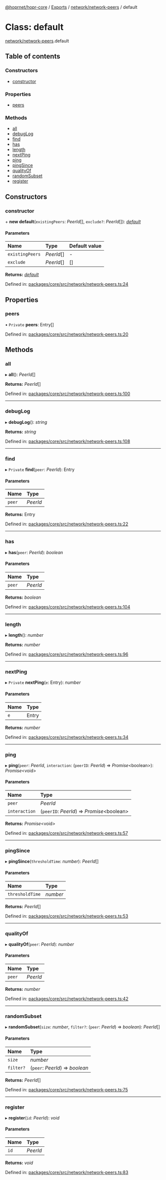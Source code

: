 [@hoprnet/hopr-core](../README.md) / [Exports](../modules.md) / [network/network-peers](../modules/network_network_peers.md) / default

# Class: default

[network/network-peers](../modules/network_network_peers.md).default

## Table of contents

### Constructors

- [constructor](network_network_peers.default.md#constructor)

### Properties

- [peers](network_network_peers.default.md#peers)

### Methods

- [all](network_network_peers.default.md#all)
- [debugLog](network_network_peers.default.md#debuglog)
- [find](network_network_peers.default.md#find)
- [has](network_network_peers.default.md#has)
- [length](network_network_peers.default.md#length)
- [nextPing](network_network_peers.default.md#nextping)
- [ping](network_network_peers.default.md#ping)
- [pingSince](network_network_peers.default.md#pingsince)
- [qualityOf](network_network_peers.default.md#qualityof)
- [randomSubset](network_network_peers.default.md#randomsubset)
- [register](network_network_peers.default.md#register)

## Constructors

### constructor

\+ **new default**(`existingPeers`: _PeerId_[], `exclude?`: _PeerId_[]): [_default_](network_network_peers.default.md)

#### Parameters

| Name            | Type       | Default value |
| :-------------- | :--------- | :------------ |
| `existingPeers` | _PeerId_[] | -             |
| `exclude`       | _PeerId_[] | []            |

**Returns:** [_default_](network_network_peers.default.md)

Defined in: [packages/core/src/network/network-peers.ts:24](https://github.com/hoprnet/hoprnet/blob/448a47a/packages/core/src/network/network-peers.ts#L24)

## Properties

### peers

• `Private` **peers**: Entry[]

Defined in: [packages/core/src/network/network-peers.ts:20](https://github.com/hoprnet/hoprnet/blob/448a47a/packages/core/src/network/network-peers.ts#L20)

## Methods

### all

▸ **all**(): _PeerId_[]

**Returns:** _PeerId_[]

Defined in: [packages/core/src/network/network-peers.ts:100](https://github.com/hoprnet/hoprnet/blob/448a47a/packages/core/src/network/network-peers.ts#L100)

---

### debugLog

▸ **debugLog**(): _string_

**Returns:** _string_

Defined in: [packages/core/src/network/network-peers.ts:108](https://github.com/hoprnet/hoprnet/blob/448a47a/packages/core/src/network/network-peers.ts#L108)

---

### find

▸ `Private` **find**(`peer`: _PeerId_): Entry

#### Parameters

| Name   | Type     |
| :----- | :------- |
| `peer` | _PeerId_ |

**Returns:** Entry

Defined in: [packages/core/src/network/network-peers.ts:22](https://github.com/hoprnet/hoprnet/blob/448a47a/packages/core/src/network/network-peers.ts#L22)

---

### has

▸ **has**(`peer`: _PeerId_): _boolean_

#### Parameters

| Name   | Type     |
| :----- | :------- |
| `peer` | _PeerId_ |

**Returns:** _boolean_

Defined in: [packages/core/src/network/network-peers.ts:104](https://github.com/hoprnet/hoprnet/blob/448a47a/packages/core/src/network/network-peers.ts#L104)

---

### length

▸ **length**(): _number_

**Returns:** _number_

Defined in: [packages/core/src/network/network-peers.ts:96](https://github.com/hoprnet/hoprnet/blob/448a47a/packages/core/src/network/network-peers.ts#L96)

---

### nextPing

▸ `Private` **nextPing**(`e`: Entry): _number_

#### Parameters

| Name | Type  |
| :--- | :---- |
| `e`  | Entry |

**Returns:** _number_

Defined in: [packages/core/src/network/network-peers.ts:34](https://github.com/hoprnet/hoprnet/blob/448a47a/packages/core/src/network/network-peers.ts#L34)

---

### ping

▸ **ping**(`peer`: _PeerId_, `interaction`: (`peerID`: _PeerId_) => _Promise_<boolean\>): _Promise_<void\>

#### Parameters

| Name          | Type                                        |
| :------------ | :------------------------------------------ |
| `peer`        | _PeerId_                                    |
| `interaction` | (`peerID`: _PeerId_) => _Promise_<boolean\> |

**Returns:** _Promise_<void\>

Defined in: [packages/core/src/network/network-peers.ts:57](https://github.com/hoprnet/hoprnet/blob/448a47a/packages/core/src/network/network-peers.ts#L57)

---

### pingSince

▸ **pingSince**(`thresholdTime`: _number_): _PeerId_[]

#### Parameters

| Name            | Type     |
| :-------------- | :------- |
| `thresholdTime` | _number_ |

**Returns:** _PeerId_[]

Defined in: [packages/core/src/network/network-peers.ts:53](https://github.com/hoprnet/hoprnet/blob/448a47a/packages/core/src/network/network-peers.ts#L53)

---

### qualityOf

▸ **qualityOf**(`peer`: _PeerId_): _number_

#### Parameters

| Name   | Type     |
| :----- | :------- |
| `peer` | _PeerId_ |

**Returns:** _number_

Defined in: [packages/core/src/network/network-peers.ts:42](https://github.com/hoprnet/hoprnet/blob/448a47a/packages/core/src/network/network-peers.ts#L42)

---

### randomSubset

▸ **randomSubset**(`size`: _number_, `filter?`: (`peer`: _PeerId_) => _boolean_): _PeerId_[]

#### Parameters

| Name      | Type                            |
| :-------- | :------------------------------ |
| `size`    | _number_                        |
| `filter?` | (`peer`: _PeerId_) => _boolean_ |

**Returns:** _PeerId_[]

Defined in: [packages/core/src/network/network-peers.ts:75](https://github.com/hoprnet/hoprnet/blob/448a47a/packages/core/src/network/network-peers.ts#L75)

---

### register

▸ **register**(`id`: _PeerId_): _void_

#### Parameters

| Name | Type     |
| :--- | :------- |
| `id` | _PeerId_ |

**Returns:** _void_

Defined in: [packages/core/src/network/network-peers.ts:83](https://github.com/hoprnet/hoprnet/blob/448a47a/packages/core/src/network/network-peers.ts#L83)
